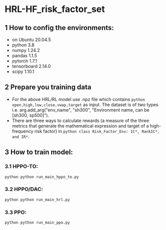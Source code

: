 # HRL-HF_risk_factor_set
## 1 How to config the environments:
- on Ubuntu 20.04.5
- python 3.8
- numpy 1.24.2
- pandas 1.1.5
- pytorch 1.7.1
- tensorboard 2.14.0
- scipy 1.10.1
## 2  Prepare you training data
* For the above HRL/RL model use .npz file which contains ```python open,high,low,close,vwap,target``` as input. The dataset is of two types i.e. arg.add_arg("env_name", "sh300", "Environment name, can be [sh300, sp500]").
* There are three ways to calculate rewards (a measure of the three metrics that generate the mathematical expression and target of a high-frequency risk factor) in ```python class Risk_Factor_Env: IC*, RankIC*, and IR*```.
## 3 How to train model:
### 3.1 HPPO-TO: 
```python python run_main_hppo_to.py ```
### 3.2 HPPO/DAC:
```python python run_main_hrl.py ```
### 3.3 PPO:     
```python python run_main_ppo.py ```

